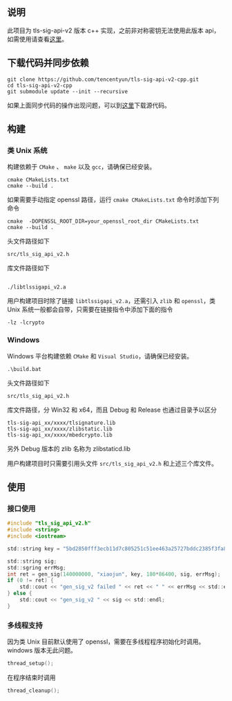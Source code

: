 ## 说明
此项目为 tls-sig-api-v2 版本 c++ 实现，之前非对称密钥无法使用此版本 api，如需使用请查看[这里](https://github.com/tencentyun/tls-sig-api)。

## 下载代码并同步依赖
```shell
git clone https://github.com/tencentyun/tls-sig-api-v2-cpp.git
cd tls-sig-api-v2-cpp
git submodule update --init --recursive
```

如果上面同步代码的操作出现问题，可以到[这里](https://github.com/tencentyun/tls-sig-api-v2-cpp/releases)下载源代码。

## 构建

### 类 Unix 系统
构建依赖于 `CMake` 、 `make` 以及 `gcc`，请确保已经安装。

```shell
cmake CMakeLists.txt
cmake --build .
```

如果需要手动指定 openssl 路径，运行 `cmake CMakeLists.txt` 命令时添加下列命令
```shell
cmake  -DOPENSSL_ROOT_DIR=your_openssl_root_dir CMakeLists.txt
cmake --build .
```

头文件路径如下
```
src/tls_sig_api_v2.h
```

库文件路径如下
```

./libtlssigapi_v2.a
```

用户构建项目时除了链接 `libtlssigapi_v2.a`，还需引入 `zlib` 和 `openssl`，类 Unix 系统一般都会自带，只需要在链接指令中添加下面的指令
```
-lz -lcrypto
```

### Windows
Windows 平台构建依赖 `CMake` 和 `Visual Studio`，请确保已经安装。

```
.\build.bat
```

头文件路径如下

```
src/tls_sig_api_v2.h
```

库文件路径，分 Win32 和 x64，而且 Debug 和 Release 也通过目录予以区分
```
tls-sig-api_xx/xxxx/tlsignature.lib
tls-sig-api_xx/xxxx/zlibstatic.lib
tls-sig-api_xx/xxxx/mbedcrypto.lib
```
另外 Debug 版本的 zlib 名称为 zlibstaticd.lib

用户构建项目时只需要引用头文件 `src/tls_sig_api_v2.h` 和上述三个库文件。

## 使用

### 接口使用

```C
#include "tls_sig_api_v2.h"
#include <string>
#include <iostream>

std::string key = "5bd2850fff3ecb11d7c805251c51ee463a25727bddc2385f3fa8bfee1bb93b5e";

std::string sig;
std::sgring errMsg;
int ret = gen_sig(140000000, "xiaojun", key, 180*86400, sig, errMsg);
if (0 != ret) {
	std::cout << "gen_sig_v2 failed " << ret << " " << errMsg << std::endl;
} else {
	std::cout << "gen_sig_v2 " << sig << std::endl;
}

```

### 多线程支持
因为类 Unix 目前默认使用了 openssl，需要在多线程程序初始化时调用。windows 版本无此问题。
```C
thread_setup();
```
在程序结束时调用
```C
thread_cleanup();
```

